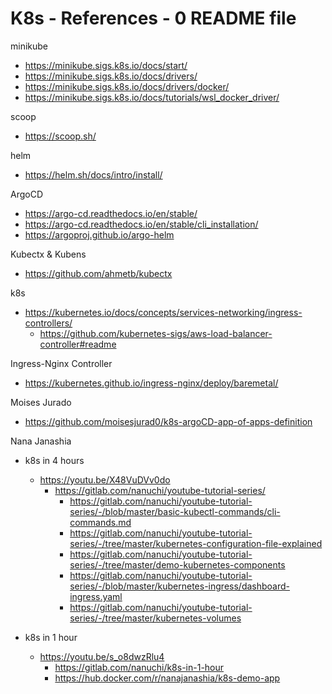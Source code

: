# K8s - References - 0 README file

minikube

- <https://minikube.sigs.k8s.io/docs/start/>
- <https://minikube.sigs.k8s.io/docs/drivers/>
- <https://minikube.sigs.k8s.io/docs/drivers/docker/>
- <https://minikube.sigs.k8s.io/docs/tutorials/wsl_docker_driver/>

scoop

- <https://scoop.sh/>

helm

- <https://helm.sh/docs/intro/install/>

ArgoCD

- <https://argo-cd.readthedocs.io/en/stable/>
- <https://argo-cd.readthedocs.io/en/stable/cli_installation/>
- <https://argoproj.github.io/argo-helm>

Kubectx & Kubens

- <https://github.com/ahmetb/kubectx>

k8s

- <https://kubernetes.io/docs/concepts/services-networking/ingress-controllers/>
  - <https://github.com/kubernetes-sigs/aws-load-balancer-controller#readme>

Ingress-Nginx Controller

- <https://kubernetes.github.io/ingress-nginx/deploy/baremetal/>

Moises Jurado

- <https://github.com/moisesjurad0/k8s-argoCD-app-of-apps-definition>

Nana Janashia

- k8s in 4 hours
  - <https://youtu.be/X48VuDVv0do>
    - <https://gitlab.com/nanuchi/youtube-tutorial-series/>
      - <https://gitlab.com/nanuchi/youtube-tutorial-series/-/blob/master/basic-kubectl-commands/cli-commands.md>
      - <https://gitlab.com/nanuchi/youtube-tutorial-series/-/tree/master/kubernetes-configuration-file-explained>
      - <https://gitlab.com/nanuchi/youtube-tutorial-series/-/tree/master/demo-kubernetes-components>
      - <https://gitlab.com/nanuchi/youtube-tutorial-series/-/blob/master/kubernetes-ingress/dashboard-ingress.yaml>
      - <https://gitlab.com/nanuchi/youtube-tutorial-series/-/tree/master/kubernetes-volumes>

- k8s in 1 hour
  - <https://youtu.be/s_o8dwzRlu4>
    - <https://gitlab.com/nanuchi/k8s-in-1-hour>
    - <https://hub.docker.com/r/nanajanashia/k8s-demo-app>
